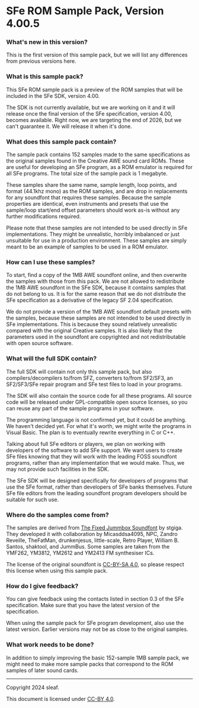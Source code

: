 # SFe ROM Sample Pack, Version 4.00.5

### What's new in this version?

This is the first version of this sample pack, but we will list any differences from previous versions here.

### What is this sample pack?

This SFe ROM sample pack is a preview of the ROM samples that will be included in the SFe SDK, version 4.00.

The SDK is not currently available, but we are working on it and it will release once the final version of the SFe specification, version 4.00, becomes available. Right now, we are targeting the end of 2026, but we can't guarantee it. We will release it when it's done.

### What does this sample pack contain?

The sample pack contains 152 samples made to the same specifications as the original samples found in the Creative AWE sound card ROMs. These are useful for developing an SFe program, as a ROM emulator is required for all SFe programs. The total size of the sample pack is 1 megabyte. 

These samples share the same name, sample length, loop points, and format (44.1khz mono) as the ROM samples, and are drop in replacements for any soundfont that requires these samples. Because the sample properties are identical, even instruments and presets that use the sample/loop start/end offset parameters should work as-is without any further modifications required.

Please note that these samples are not intended to be used directly in SFe implementations. They might be unrealistic, horribly imbalanced or just unsuitable for use in a production environment. These samples are simply meant to be an example of samples to be used in a ROM emulator.

### How can I use these samples?

To start, find a copy of the 1MB AWE soundfont online, and then overwrite the samples with those from this pack. We are not allowed to redistribute the 1MB AWE soundfont in the SFe SDK, because it contains samples that do not belong to us. It is for the same reason that we do not distribute the SFe specification as a derivative of the legacy SF 2.04 specification.

We do not provide a version of the 1MB AWE soundfont default presets with the samples, because these samples are not intended to be used directly in SFe implementations. This is because they sound relatively unrealistic compared with the original Creative samples. It is also likely that the parameters used in the soundfont are copyrighted and not redistributable with open source software.

### What will the full SDK contain?

The full SDK will contain not only this sample pack, but also compilers/decompilers to/from SFZ, converters to/from SF2/SF3, an SF2/SF3/SFe repair program and SFe test files to load in your programs.

The SDK will also contain the source code for all these programs. All source code will be released under GPL-compatible open source licenses, so you can reuse any part of the sample programs in your software.

The programming language is not confirmed yet, but it could be anything. We haven't decided yet. For what it's worth, we might write the programs in Visual Basic. The plan is to eventually rewrite everything in C or C++.

Talking about full SFe editors or players, we plan on working with developers of the software to add SFe support. We want users to create SFe files knowing that they will work with the leading FOSS soundfont programs, rather than any implementation that we would make. Thus, we may not provide such facilities in the SDK.

The SFe SDK will be designed specifically for developers of programs that use the SFe format, rather than developers of SFe banks themselves. Future SFe file editors from the leading soundfont program developers should be suitable for such use.

### Where do the samples come from?

The samples are derived from [The Fixed Jummbox Soundfont](https://stgiga.itch.io/jummboxsoundfont) by stgiga. They developed it with collaboration by Micasddsa4095, NPC, Zandro Reveille, TheFatMan, drunkenjesus, little-scale, Retro Player, William B. Santos, shaktool, and JummBus. Some samples are taken from the YMF262, YM3812, YM2612 and YM2413 FM synthesiser ICs.

The license of the original soundfont is [CC-BY-SA 4.0](https://creativecommons.org/licenses/by-sa/4.0/), so please respect this license when using this sample pack.

### How do I give feedback?

You can give feedback using the contacts listed in section 0.3 of the SFe specification. Make sure that you have the latest version of the specification.

When using the sample pack for SFe program development, also use the latest version. Earlier versions may not be as close to the original samples.

### What work needs to be done?

In addition to simply improving the basic 152-sample 1MB sample pack, we might need to make more sample packs that correspond to the ROM samples of later sound cards.

* * *

Copyright 2024 sleaf.

This document is licensed under [CC-BY 4.0](https://creativecommons.org/licenses/by/4.0/).
